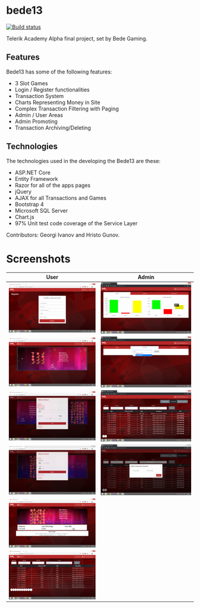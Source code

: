 # bede13
[![Build status](https://dev.azure.com/hristodgunov/hristodgunov/_apis/build/status/Bede13-Master-CI)](https://dev.azure.com/hristodgunov/hristodgunov/_build/latest?definitionId=1) 

Telerik Academy Alpha final project, set by Bede Gaming.

## Features
  Bede13 has some of the following features:
  - 3 Slot Games
  - Login / Register functionalities
  - Transaction System  
  - Charts Representing Money in Site
  - Complex Transaction Filtering with Paging
  - Admin / User Areas
  - Admin Promoting
  - Transaction Archiving/Deleting
  


## Technologies

The technologies used in the developing the Bede13 are these:
  - ASP.NET Core 
  - Entity Framework
  - Razor for all of the apps pages
  - jQuery
  - AJAX for all Transactions and Games  
  - Bootstrap 4
  - Microsoft SQL Server 
  - Chart.js
  - 97% Unit test code coverage of the Service Layer

Contributors: Georgi Ivanov and Hristo Gunov.

# Screenshots


|               User                  |   Admin                        |
| ----------------------------------- |:------------------------------:|
| ![alt tag](./Screenshots/1.png)     | ![alt tag](./Screenshots/2.png)|
| ![alt tag](./Screenshots/3.png)     | ![alt tag](./Screenshots/4.png)|
| ![alt tag](./Screenshots/5.png)     | ![alt tag](./Screenshots/6.png)|
| ![alt tag](./Screenshots/7.png)     | ![alt tag](./Screenshots/8.png)|
| ![alt tag](./Screenshots/9.png)     |				       |
| ![alt tag](./Screenshots/10.png)    |				       |
